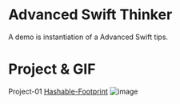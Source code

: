 # Advanced Swift Thinker
A demo is instantiation of a Advanced Swift tips.

# Project & GIF
Project-01 [Hashable-Footprint](https://github.com/wiiale/AdvancedSwiftThinker/tree/master/T01-Hashable-Footprint)
![image](https://github.com/wiiale/AdvancedSwiftThinker/tree/master/T01-Hashable-Footprint/Footprint.gif)
